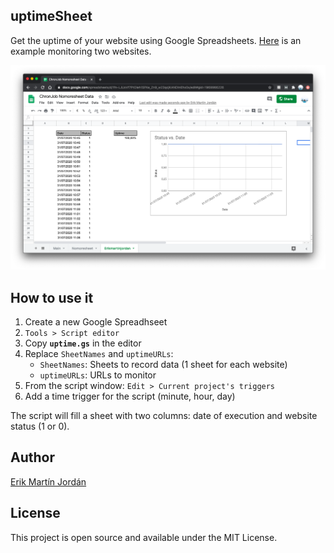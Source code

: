 ## uptimeSheet

Get the uptime of your website using Google Spreadsheets. [Here](https://docs.google.com/spreadsheets/d/1fn-LJUxVf7PtOleh1SFKe_Zn9_w23qcjKANDtnEhx0s/edit?usp=sharing) is an example monitoring two websites.

![uptimeSheet](https://github.com/erikmartinjordan/uptimeSheet/blob/master/uptimeSheet.png)

## How to use it

1. Create a new Google Spreadhseet
2. `Tools > Script editor`
3. Copy **`uptime.gs`** in the editor
4. Replace `SheetNames` and `uptimeURLs`:
    - `SheetNames`: Sheets to record data (1 sheet for each website)
    - `uptimeURLs`: URLs to monitor
5. From the script window: `Edit > Current project's triggers`
6. Add a time trigger for the script (minute, hour, day)

The script will fill a sheet with two columns: date of execution and website status (1 or 0). 

## Author

[Erik Martín Jordán](https://erikmartinjordan.com)

## License

This project is open source and available under the MIT License.
